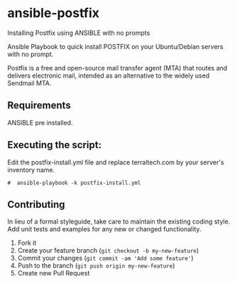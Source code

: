 # ansible-postfix
Installing Postfix using ANSIBLE with no prompts

Ansible Playbook to quick install POSTFIX on your Ubuntu/Debian servers with no prompt.

Postfix is a free and open-source mail transfer agent (MTA) that routes and delivers electronic mail, intended as an alternative to the widely used Sendmail MTA.


Requirements
------------
ANSIBLE pre installed.

Executing the script:
----------------------
Edit the postfix-install.yml file and replace terraltech.com by your server's inventory name.

    #  ansible-playbook -k postfix-install.yml

## Contributing
In lieu of a formal styleguide, take care to maintain the existing coding style. Add unit tests and examples for any new or changed functionality.

1. Fork it
2. Create your feature branch (`git checkout -b my-new-feature`)
3. Commit your changes (`git commit -am 'Add some feature'`)
4. Push to the branch (`git push origin my-new-feature`)
5. Create new Pull Request
